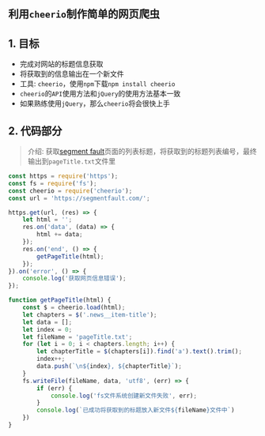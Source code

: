 ## 利用`cheerio`制作简单的网页爬虫

## 1. 目标
+ 完成对网站的标题信息获取
+ 将获取到的信息输出在一个新文件
+ 工具: `cheerio`，使用`npm`下载`npm install cheerio`
+ `cheerio`的`API`使用方法和`jQuery`的使用方法基本一致
+ 如果熟练使用`jQuery`，那么`cheerio`将会很快上手

## 2. 代码部分
> 介绍: 获取[segment fault](https://segmentfault.com/)页面的列表标题，将获取到的标题列表编号，最终输出到`pageTitle.txt`文件里

```javascript
const https = require('https');
const fs = require('fs');
const cheerio = require('cheerio');
const url = 'https://segmentfault.com/';

https.get(url, (res) => {
    let html = '';
    res.on('data', (data) => {
        html += data;
    });
    res.on('end', () => {
        getPageTitle(html);
    });
}).on('error', () => {
    console.log('获取网页信息错误');
});

function getPageTitle(html) {
    const $ = cheerio.load(html);
    let chapters = $('.news__item-title');
    let data = [];
    let index = 0;
    let fileName = 'pageTitle.txt';
    for (let i = 0; i < chapters.length; i++) {
        let chapterTitle = $(chapters[i]).find('a').text().trim();
        index++;
        data.push(`\n${index}, ${chapterTitle}`);
    }
    fs.writeFile(fileName, data, 'utf8', (err) => {
        if (err) {
            console.log('fs文件系统创建新文件失败', err);
        }
        console.log(`已成功将获取到的标题放入新文件${fileName}文件中`)
    })
}
```